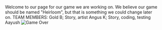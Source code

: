 Welcome to our page for our game we are working on.
We believe our game should be named "Heirloom", but that is something we could change later on.
TEAM MEMBERS:
Gold B; Story, artist
Angus K; Story, coding, testing
Aayush 
![Game Over](https://github.com/g0ld-star/tehehe-/blob/main/images/Gameoverscreen.png?raw=true)
